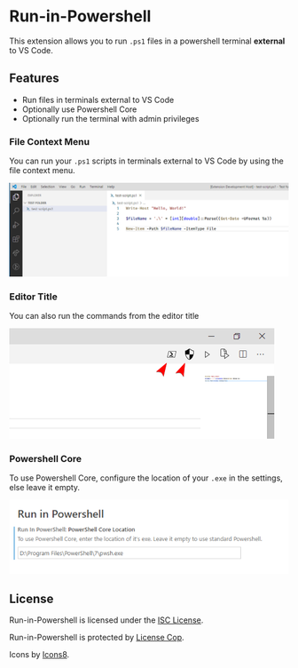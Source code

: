 # Run-in-Powershell

This extension allows you to run `.ps1` files in a powershell terminal **external** to VS Code.

## Features

- Run files in terminals external to VS Code
- Optionally use Powershell Core
- Optionally run the terminal with admin privileges

### File Context Menu

You can run your `.ps1` scripts in terminals external to VS Code by using the file context menu.

![GIF showing how to use the context menu functionality of this extension](https://github.com/tobysmith568/run-in-powershell/raw/HEAD/readme-media/demo.gif)

### Editor Title

You can also run the commands from the editor title

![Image showing how to use the editor title functionality of this extension](https://github.com/tobysmith568/run-in-powershell/raw/HEAD/readme-media/demo2.png)

### Powershell Core

To use Powershell Core, configure the location of your `.exe` in the settings, else leave it empty.

![Image showing how to enable Powershell Core in this extension](https://github.com/tobysmith568/run-in-powershell/raw/HEAD/readme-media/demo3.png)

## License

Run-in-Powershell is licensed under the [ISC License](https://github.com/tobysmith568/run-in-powershell/blob/main/LICENSE).

Run-in-Powershell is protected by [License Cop](https://license-cop.js.org).

Icons by <a target="_blank" href="https://icons8.com">Icons8</a>.
